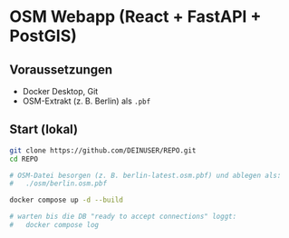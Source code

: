 # OSM Webapp (React + FastAPI + PostGIS)

## Voraussetzungen
- Docker Desktop, Git
- OSM-Extrakt (z. B. Berlin) als `.pbf`

## Start (lokal)
```bash
git clone https://github.com/DEINUSER/REPO.git
cd REPO

# OSM-Datei besorgen (z. B. berlin-latest.osm.pbf) und ablegen als:
#   ./osm/berlin.osm.pbf

docker compose up -d --build

# warten bis die DB "ready to accept connections" loggt:
#   docker compose log